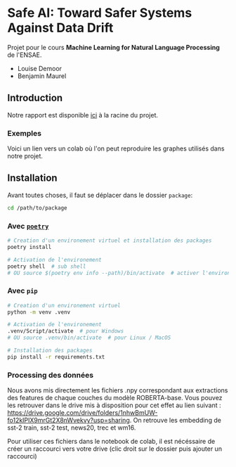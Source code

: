 # Safe AI: Toward Safer Systems Against Data Drift

Projet pour le cours **Machine Learning for Natural Language Processing** de l'ENSAE.

* Louise Demoor
* Benjamin Maurel

## Introduction

Notre rapport est disponible [ici]() à la racine du projet.

### Exemples
Voici un lien vers un colab où l'on peut reproduire les graphes utilisés dans notre projet.



## Installation

Avant toutes choses, il faut se déplacer dans le dossier `package`:

```bash
cd /path/to/package
```

### Avec [`poetry`](https://python-poetry.org/)

```bash
# Creation d'un environement virtuel et installation des packages
poetry install

# Activation de l'environement
poetry shell  # sub shell
# OU source $(poetry env info --path)/bin/activate  # activer l'environement dans le shell actuel
```

### Avec `pip`

```bash
# Creation d'un environement virtuel
python -m venv .venv

# Activation de l'environement
.venv/Script/activate  # pour Windows
# OU source .venv/bin/activate  # pour Linux / MacOS

# Installation des packages
pip install -r requirements.txt
```

### Processing des données

Nous avons mis directement les fichiers .npy correspondant aux extractions des features de chaque couches du modèle ROBERTA-base. Vous pouvez les retrouver dans le drive mis à disposition pour cet effet au lien suivant : https://drive.google.com/drive/folders/1nhwBmUW-fo12kIPIX9mrGt2X8nWvekvy?usp=sharing. On retrouve les embedding de sst-2 train, sst-2 test, news20, trec et wm16.

Pour utiliser ces fichiers dans le notebook de colab, il est nécéssaire de créer un raccourci vers votre drive (clic droit sur le dossier puis ajouter un raccourci)
